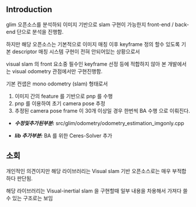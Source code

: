 
## Introduction

glim 오픈소스를 분석하되 이미지 기반으로 slam 구현이 가능한지  front-end / back-end 단으로 분석을 진행함.

하지만 해당 오픈소스는 기본적으로 이미지 매칭 이후 keyframe 정의 할수 있도록 기본 descriptor 매칭 시스템 구현이 전혀 안되어있는 상황으로서 

visual slam 의 front 요소중 필수인 keyframe 선정 등에 적합하지 않아
본 개발에서는 visual odometry 관점에서만 구현진행함.

기본 컨샙은 mono odometry (slam) 형태로서 
1. 이미지 간의 feature 를 기반으로 pnp 를 수행
2. pnp 를 이용하여 초기 camera pose 추정
3. 추정된 camera pose frame 이 30개 이상일 경우 한번씩 BA 수행
으로 이뤄진다.

- ***수정및추가된부분:*** src/glim/odometry/odometry_estimation_imgonly.cpp

- ***lib 추가부분:*** BA 를 위한 Ceres-Solver 추가

## 소회
개인적인 의견이지만 해당 라이브러리는 Visual slam 기반 오픈소스로는 매우 부적합하다 판단됨.

해당 라이브러리는 Visual-inertial slam 을 구현할때 일부 내용을 차용해서 가져다 쓸수 있는 구조로는 보임

